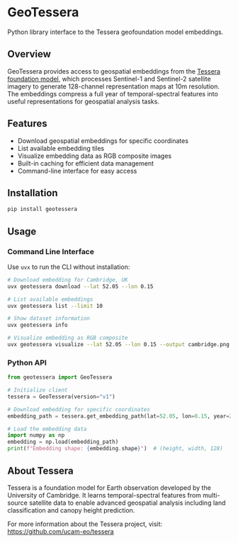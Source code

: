# GeoTessera

Python library interface to the Tessera geofoundation model embeddings.

## Overview

GeoTessera provides access to geospatial embeddings from the [Tessera foundation model](https://github.com/ucam-eo/tessera), which processes Sentinel-1 and Sentinel-2 satellite imagery to generate 128-channel representation maps at 10m resolution. The embeddings compress a full year of temporal-spectral features into useful representations for geospatial analysis tasks.

## Features

- Download geospatial embeddings for specific coordinates
- List available embedding tiles
- Visualize embedding data as RGB composite images
- Built-in caching for efficient data management
- Command-line interface for easy access

## Installation

```bash
pip install geotessera
```

## Usage

### Command Line Interface

Use `uvx` to run the CLI without installation:

```bash
# Download embedding for Cambridge, UK
uvx geotessera download --lat 52.05 --lon 0.15

# List available embeddings
uvx geotessera list --limit 10

# Show dataset information
uvx geotessera info

# Visualize embedding as RGB composite
uvx geotessera visualize --lat 52.05 --lon 0.15 --output cambridge.png
```

### Python API

```python
from geotessera import GeoTessera

# Initialize client
tessera = GeoTessera(version="v1")

# Download embedding for specific coordinates
embedding_path = tessera.get_embedding_path(lat=52.05, lon=0.15, year=2024)

# Load the embedding data
import numpy as np
embedding = np.load(embedding_path)
print(f"Embedding shape: {embedding.shape}")  # (height, width, 128)
```

## About Tessera

Tessera is a foundation model for Earth observation developed by the University of Cambridge. It learns temporal-spectral features from multi-source satellite data to enable advanced geospatial analysis including land classification and canopy height prediction.

For more information about the Tessera project, visit: https://github.com/ucam-eo/tessera